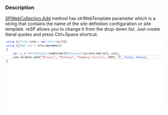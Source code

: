 ﻿---
Title: "SPWebCollection.Add method"
FileName: SPWebCollectionAdd.html
---

### Description
[SPWebCollection.Add](https://msdn.microsoft.com/EN-US/library/ms473439.aspx) method has strWebTemplate parameter which is a  string that contains the name of the site definition configuration or site template.
reSP allows you to change it from the drop-down list.
Just create literal quotes and press Ctrl+Space shortcut.
<br/>
<img src="_img/SPWebCollectionAdd1.gif">




